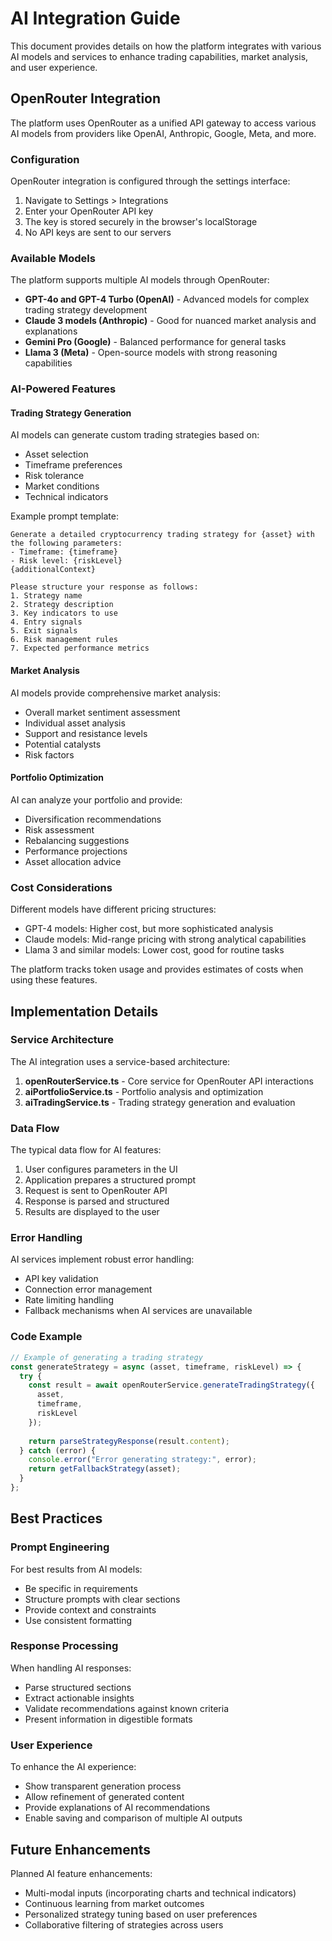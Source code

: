 
# AI Integration Guide

This document provides details on how the platform integrates with various AI models and services to enhance trading capabilities, market analysis, and user experience.

## OpenRouter Integration

The platform uses OpenRouter as a unified API gateway to access various AI models from providers like OpenAI, Anthropic, Google, Meta, and more.

### Configuration

OpenRouter integration is configured through the settings interface:

1. Navigate to Settings > Integrations
2. Enter your OpenRouter API key
3. The key is stored securely in the browser's localStorage
4. No API keys are sent to our servers

### Available Models

The platform supports multiple AI models through OpenRouter:

- **GPT-4o and GPT-4 Turbo (OpenAI)** - Advanced models for complex trading strategy development
- **Claude 3 models (Anthropic)** - Good for nuanced market analysis and explanations
- **Gemini Pro (Google)** - Balanced performance for general tasks
- **Llama 3 (Meta)** - Open-source models with strong reasoning capabilities

### AI-Powered Features

#### Trading Strategy Generation

AI models can generate custom trading strategies based on:
- Asset selection
- Timeframe preferences
- Risk tolerance
- Market conditions
- Technical indicators

Example prompt template:
```
Generate a detailed cryptocurrency trading strategy for {asset} with the following parameters:
- Timeframe: {timeframe}
- Risk level: {riskLevel}
{additionalContext}

Please structure your response as follows:
1. Strategy name
2. Strategy description
3. Key indicators to use
4. Entry signals
5. Exit signals
6. Risk management rules
7. Expected performance metrics
```

#### Market Analysis

AI models provide comprehensive market analysis:
- Overall market sentiment assessment
- Individual asset analysis
- Support and resistance levels
- Potential catalysts
- Risk factors

#### Portfolio Optimization

AI can analyze your portfolio and provide:
- Diversification recommendations
- Risk assessment
- Rebalancing suggestions
- Performance projections
- Asset allocation advice

### Cost Considerations

Different models have different pricing structures:
- GPT-4 models: Higher cost, but more sophisticated analysis
- Claude models: Mid-range pricing with strong analytical capabilities
- Llama 3 and similar models: Lower cost, good for routine tasks

The platform tracks token usage and provides estimates of costs when using these features.

## Implementation Details

### Service Architecture

The AI integration uses a service-based architecture:

1. **openRouterService.ts** - Core service for OpenRouter API interactions
2. **aiPortfolioService.ts** - Portfolio analysis and optimization
3. **aiTradingService.ts** - Trading strategy generation and evaluation

### Data Flow

The typical data flow for AI features:

1. User configures parameters in the UI
2. Application prepares a structured prompt
3. Request is sent to OpenRouter API
4. Response is parsed and structured
5. Results are displayed to the user

### Error Handling

AI services implement robust error handling:
- API key validation
- Connection error management
- Rate limiting handling
- Fallback mechanisms when AI services are unavailable

### Code Example

```typescript
// Example of generating a trading strategy
const generateStrategy = async (asset, timeframe, riskLevel) => {
  try {
    const result = await openRouterService.generateTradingStrategy({
      asset,
      timeframe,
      riskLevel
    });
    
    return parseStrategyResponse(result.content);
  } catch (error) {
    console.error("Error generating strategy:", error);
    return getFallbackStrategy(asset);
  }
};
```

## Best Practices

### Prompt Engineering

For best results from AI models:
- Be specific in requirements
- Structure prompts with clear sections
- Provide context and constraints
- Use consistent formatting

### Response Processing

When handling AI responses:
- Parse structured sections
- Extract actionable insights
- Validate recommendations against known criteria
- Present information in digestible formats

### User Experience

To enhance the AI experience:
- Show transparent generation process
- Allow refinement of generated content
- Provide explanations of AI recommendations
- Enable saving and comparison of multiple AI outputs

## Future Enhancements

Planned AI feature enhancements:
- Multi-modal inputs (incorporating charts and technical indicators)
- Continuous learning from market outcomes
- Personalized strategy tuning based on user preferences
- Collaborative filtering of strategies across users
